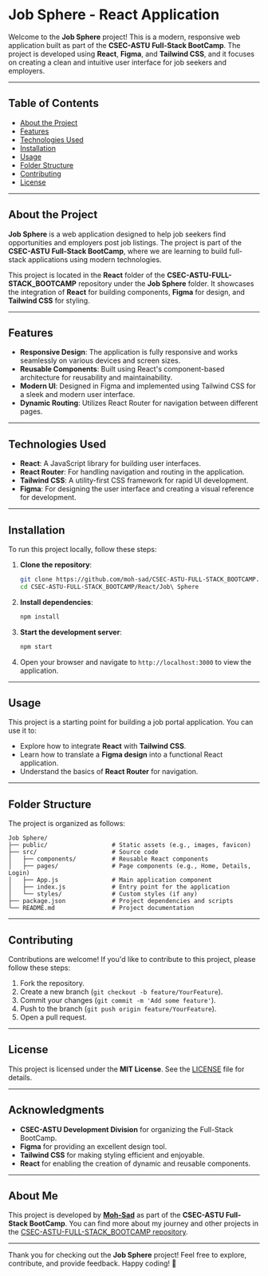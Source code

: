 # Job Sphere - React Application

Welcome to the **Job Sphere** project! This is a modern, responsive web application built as part of the **CSEC-ASTU Full-Stack BootCamp**. The project is developed using **React**, **Figma**, and **Tailwind CSS**, and it focuses on creating a clean and intuitive user interface for job seekers and employers.

---

## Table of Contents

- [About the Project](#about-the-project)
- [Features](#features)
- [Technologies Used](#technologies-used)
- [Installation](#installation)
- [Usage](#usage)
- [Folder Structure](#folder-structure)
- [Contributing](#contributing)
- [License](#license)

---

## About the Project

**Job Sphere** is a web application designed to help job seekers find opportunities and employers post job listings. The project is part of the **CSEC-ASTU Full-Stack BootCamp**, where we are learning to build full-stack applications using modern technologies.

This project is located in the **React** folder of the **CSEC-ASTU-FULL-STACK_BOOTCAMP** repository under the **Job Sphere** folder. It showcases the integration of **React** for building components, **Figma** for design, and **Tailwind CSS** for styling.

---

## Features

- **Responsive Design**: The application is fully responsive and works seamlessly on various devices and screen sizes.
- **Reusable Components**: Built using React's component-based architecture for reusability and maintainability.
- **Modern UI**: Designed in Figma and implemented using Tailwind CSS for a sleek and modern user interface.
- **Dynamic Routing**: Utilizes React Router for navigation between different pages.

---

## Technologies Used

- **React**: A JavaScript library for building user interfaces.
- **React Router**: For handling navigation and routing in the application.
- **Tailwind CSS**: A utility-first CSS framework for rapid UI development.
- **Figma**: For designing the user interface and creating a visual reference for development.

---

## Installation

To run this project locally, follow these steps:

1. **Clone the repository**:
   ```bash
   git clone https://github.com/moh-sad/CSEC-ASTU-FULL-STACK_BOOTCAMP.git
   cd CSEC-ASTU-FULL-STACK_BOOTCAMP/React/Job\ Sphere
   ```

2. **Install dependencies**:
   ```bash
   npm install
   ```

3. **Start the development server**:
   ```bash
   npm start
   ```

4. Open your browser and navigate to `http://localhost:3000` to view the application.

---

## Usage

This project is a starting point for building a job portal application. You can use it to:

- Explore how to integrate **React** with **Tailwind CSS**.
- Learn how to translate a **Figma design** into a functional React application.
- Understand the basics of **React Router** for navigation.

---

## Folder Structure

The project is organized as follows:

```
Job Sphere/
├── public/                  # Static assets (e.g., images, favicon)
├── src/                     # Source code
│   ├── components/          # Reusable React components
│   ├── pages/               # Page components (e.g., Home, Details, Login)
│   ├── App.js               # Main application component
│   ├── index.js             # Entry point for the application
│   └── styles/              # Custom styles (if any)
├── package.json             # Project dependencies and scripts
└── README.md                # Project documentation
```

---

## Contributing

Contributions are welcome! If you'd like to contribute to this project, please follow these steps:

1. Fork the repository.
2. Create a new branch (`git checkout -b feature/YourFeature`).
3. Commit your changes (`git commit -m 'Add some feature'`).
4. Push to the branch (`git push origin feature/YourFeature`).
5. Open a pull request.

---

## License

This project is licensed under the **MIT License**. See the [LICENSE](LICENSE) file for details.

---

## Acknowledgments

- **CSEC-ASTU Development Division** for organizing the Full-Stack BootCamp.
- **Figma** for providing an excellent design tool.
- **Tailwind CSS** for making styling efficient and enjoyable.
- **React** for enabling the creation of dynamic and reusable components.

---

## About Me

This project is developed by **[Moh-Sad](https://github.com/moh-sad)** as part of the **CSEC-ASTU Full-Stack BootCamp**. You can find more about my journey and other projects in the [CSEC-ASTU-FULL-STACK_BOOTCAMP repository](https://github.com/moh-sad/CSEC-ASTU-FULL-STACK_BOOTCAMP).

---

Thank you for checking out the **Job Sphere** project! Feel free to explore, contribute, and provide feedback. Happy coding! 🚀